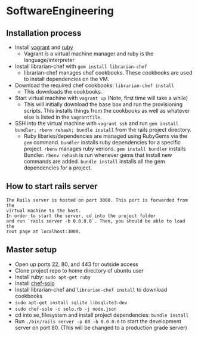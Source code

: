 # SoftwareEngineering

## Installation process
* Install [vagrant](https://www.vagrantup.com/downloads.html) and [ruby](https://www.ruby-lang.org/en/documentation/installation/)
    * Vagrant is a virtual machine manager and ruby is the language/interpreter
* Install librarian-chef with `gem install librarian-chef`
    * librarian-chef manages chef cookbooks. These cookbooks are used to
        install dependencies on the VM.
* Download the required chef cookbooks: `librarian-chef install`
    * This downloads the cookbooks.
* Start virtual machine with `vagrant up` (Note, first time will take a while)
    * This will initially download the base box and run the provisioning
        scripts. This installs things from the cookbooks as well as whatever
        else is listed in the `Vagrantfile`.
* SSH into the virtual machine with `vagrant ssh` and run
    `gem install bundler; rbenv rehash; bundle install` from the rails project
    directory.
    * Ruby libaries/dependencies are managed using RubyGems via the `gem` command. `bundler`
        installs ruby dependencies for a specific project. `rbenv` manages ruby
        verions. `gem install bundler` installs Bundler. `rbenv rehash` is run
        whenever gems that install new commands are added. `bundle install`
        installs all the gem dependencies for a project.

## How to start rails server
    The Rails server is hosted on port 3000. This port is forwarded from the
    virtual machine to the host.
    In order to start the server, cd into the project folder
    and run `rails server -b 0.0.0.0`. Then, you should be able to load the
    root page at localhost:3000.


## Master setup
* Open up ports 22, 80, and 443 for outside access
* Clone project repo to home directory of ubuntu user
* Install ruby: `sudo apt-get ruby`
* Install
    [chef-solo](http://gettingstartedwithchef.com/first-steps-with-chef.html)
* Install librarian-chef and `librarian-chef install` to download cookbooks
* `sudo apt-get install sqlite libsqlite3-dev`
* `sudo chef-solo -c solo.rb -j node.json`
* cd into se_filesystem and install project dependencies: `bundle install`
* Run `./bin/rails server -p 80 -b 0.0.0.0` to start the development server on
    port 80. (This will be changed to a production grade server)
